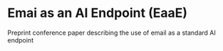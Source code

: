 # Emai as an AI Endpoint (EaaE)
Preprint conference paper describing the use of email as a standard AI endpoint
